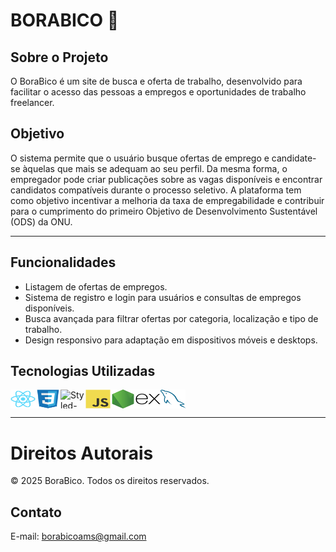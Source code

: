 # BORABICO 💼

## Sobre o Projeto
O BoraBico é um site de busca e oferta de trabalho, desenvolvido para facilitar o acesso das pessoas a empregos e oportunidades de trabalho freelancer.

## Objetivo
O sistema permite que o usuário busque ofertas de emprego e candidate-se àquelas que mais se adequam ao seu perfil. Da mesma forma, o empregador pode criar publicações sobre as vagas disponíveis e encontrar candidatos compatíveis durante o processo seletivo. A plataforma tem como objetivo incentivar a melhoria da taxa de empregabilidade e contribuir para o cumprimento do primeiro Objetivo de Desenvolvimento Sustentável (ODS) da ONU.

***

## Funcionalidades
- Listagem de ofertas de empregos.
- Sistema de registro e login para usuários e consultas de empregos disponíveis.
- Busca avançada para filtrar ofertas por categoria, localização e tipo de trabalho.
- Design responsivo para adaptação em dispositivos móveis e desktops.  

## Tecnologias Utilizadas

<div style="display: flex;">
<img align="center" alt="React" height="30" width="40" src="https://raw.githubusercontent.com/devicons/devicon/master/icons/react/react-original.svg">
<img align="center" alt="CSS" height="30" width="40" src="https://raw.githubusercontent.com/devicons/devicon/master/icons/css3/css3-original.svg">
<img align="center" alt="Styled-Components" height="30" width="40" src="https://raw.githubusercontent.com/styled-components/brand/master/styled-components.png">
<img align="center" alt="JavaScript" height="30" width="40" src="https://raw.githubusercontent.com/devicons/devicon/master/icons/javascript/javascript-original.svg">
<img align="center" alt="Node.js" height="30" width="40" src="https://raw.githubusercontent.com/devicons/devicon/master/icons/nodejs/nodejs-original.svg">
<img align="center" alt="Express" height="30" width="40" src="https://raw.githubusercontent.com/devicons/devicon/master/icons/express/express-original.svg">
<img align="center" alt="MySQL" height="30" width="40" src="https://raw.githubusercontent.com/devicons/devicon/master/icons/mysql/mysql-original.svg">
</div>

---

# Direitos Autorais
© 2025 BoraBico. Todos os direitos reservados.

## Contato 
E-mail: borabicoams@gmail.com 
